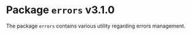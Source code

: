 # Package `errors` v3.1.0

The package `errors` contains various utility regarding errors management.
